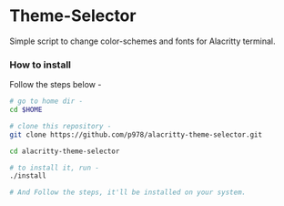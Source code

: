 # Theme-Selector

Simple script to change color-schemes and fonts for Alacritty terminal.

### How to install

Follow the steps below - 

```bash
# go to home dir - 
cd $HOME

# clone this repository - 
git clone https://github.com/p978/alacritty-theme-selector.git

cd alacritty-theme-selector

# to install it, run -
./install

# And Follow the steps, it'll be installed on your system.
```
